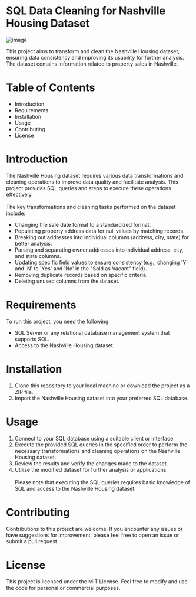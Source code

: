 # SQL Data Cleaning for Nashville Housing Dataset
![image](https://github.com/khaledtarek99/SQL-Data-Cleaning-of-Nashville-Housing/assets/53887110/c19b64a1-a565-4d12-b9bc-501fb07881a0)

This project aims to transform and clean the Nashville Housing dataset, ensuring data consistency and improving its usability for further analysis. The dataset contains information related to property sales in Nashville.
# Table of Contents
* Introduction
* Requirements
* Installation
* Usage
* Contributing
* License
# Introduction
The Nashville Housing dataset requires various data transformations and cleaning operations to improve data quality and facilitate analysis. This project provides SQL queries and steps to execute these operations effectively.
<br /> <br />
The key transformations and cleaning tasks performed on the dataset include:
* Changing the sale date format to a standardized format.
* Populating property address data for null values by matching records.
* Breaking out addresses into individual columns (address, city, state) for better analysis.
* Parsing and separating owner addresses into individual address, city, and state columns.
* Updating specific field values to ensure consistency (e.g., changing 'Y' and 'N' to 'Yes' and 'No' in the "Sold as Vacant" field).
* Removing duplicate records based on specific criteria.
* Deleting unused columns from the dataset.
# Requirements
To run this project, you need the following:
* SQL Server or any relational database management system that supports SQL.
* Access to the Nashville Housing dataset.
# Installation
1. Clone this repository to your local machine or download the project as a ZIP file.
2. Import the Nashville Housing dataset into your preferred SQL database.
# Usage
1. Connect to your SQL database using a suitable client or interface.
2. Execute the provided SQL queries in the specified order to perform the necessary transformations and cleaning operations on the Nashville Housing dataset.
3. Review the results and verify the changes made to the dataset.
4. Utilize the modified dataset for further analysis or applications.
<br /><br />Please note that executing the SQL queries requires basic knowledge of SQL and access to the Nashville Housing dataset.
# Contributing
Contributions to this project are welcome. If you encounter any issues or have suggestions for improvement, please feel free to open an issue or submit a pull request.
# License
This project is licensed under the MIT License. Feel free to modify and use the code for personal or commercial purposes.
